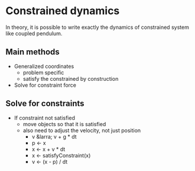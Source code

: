 # Constrained dynamics
In theory, it is possible to write exactly the dynamics of constrained system like coupled pendulum.

## Main methods
- Generalized coordinates
    - problem specific
    - satisfy the constrained by construction
- Solve for constraint force

## Solve for constraints
- If constraint not satisfied
    - move objects so that it is satisfied
    - also need to adjust the velocity, not just position
        - v &larra; v + g * dt
        - p &larr; x
        - x &larr; x + v * dt
        - x &larr; satisfyConstraint(x)
        - v &larr; (x - p) / dt

